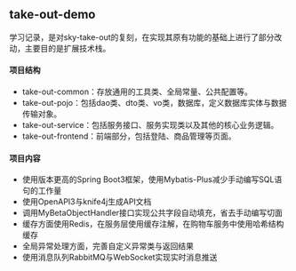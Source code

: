 ## take-out-demo

学习记录，是对sky-take-out的复刻，在实现其原有功能的基础上进行了部分改动，主要目的是扩展技术栈。

#### 项目结构

- take-out-common：存放通用的工具类、全局常量、公共配置等。
- take-out-pojo：包括dao类、dto类、vo类，数据库，定义数据库实体与数据传输对象。
- take-out-service：包括服务接口、服务实现类以及其他的核心业务逻辑。
- take-out-frontend：前端部分，包括登陆、商品管理等页面。

#### 项目内容

- 使用版本更高的Spring Boot3框架，使用Mybatis-Plus减少手动编写SQL语句的工作量
- 使用OpenAPI3与knife4j生成API文档
- 调用MyBetaObjectHandler接口实现公共字段自动填充，省去手动编写切面
- 缓存方面使用Redis，在服务层使用缓存注解，在购物车服务中使用哈希结构缓存
- 全局异常处理方面，完善自定义异常类与返回结果
- 使用消息队列RabbitMQ与WebSocket实现实时消息推送